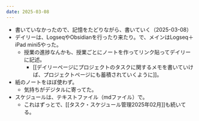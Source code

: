 ```yaml
---
date: 2025-03-08
---
```

- 書いていなかったので、記憶をたどりながら、書いていく（2025-03-08）
- デイリーは、LogseqやObsidianを行ったり来たり。で、メインはLogseq＋iPad mini5やった。
	- 授業の進捗なんかも、授業ごとにノートを作ってリンク貼ってデイリーに記述。
		- [[デイリーページにプロジェクトのタスクに関するメモを書いていけば、プロジェクトページにも蓄積されていくように]]。
- 紙のノートをほぼ使わず。
	- 気持ちがデジタルに寄ってた。
- スケジュールは、テキストファイル（mdファイル）で。
	- これはずっとで、[[タスク・スケジュール管理2025年02月]]も続いてる。